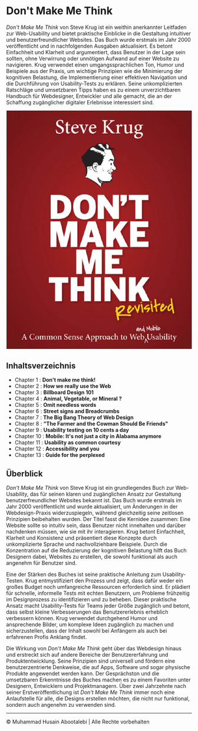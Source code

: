 <!-- ©©©©©©©©©©©©©©©©©©©©©©©© All Rights Are Reserved By Muhammad Husain Abootalebi ©©©©©©©©©©©©©©©©©©©©©©©©©©©©©©©©©© -->

# Don't Make Me Think

*Don't Make Me Think* von Steve Krug ist ein weithin anerkannter Leitfaden zur Web-Usability und bietet praktische Einblicke in die Gestaltung intuitiver und benutzerfreundlicher Websites. Das Buch wurde erstmals im Jahr 2000 veröffentlicht und in nachfolgenden Ausgaben aktualisiert. Es betont Einfachheit und Klarheit und argumentiert, dass Benutzer in der Lage sein sollten, ohne Verwirrung oder unnötigen Aufwand auf einer Website zu navigieren. Krug verwendet einen umgangssprachlichen Ton, Humor und Beispiele aus der Praxis, um wichtige Prinzipien wie die Minimierung der kognitiven Belastung, die Implementierung einer effektiven Navigation und die Durchführung von Usability-Tests zu erklären. Seine unkomplizierten Ratschläge und umsetzbaren Tipps haben es zu einem unverzichtbaren Handbuch für Webdesigner, Entwickler und alle gemacht, die an der Schaffung zugänglicher digitaler Erlebnisse interessiert sind.

![Don't Make Me Think](../../assets/Books/Book%20Covers/1%20-%20Dont%20Make%20Me%20think.webp)

## Inhaltsverzeichnis

* Chapter 1 : **Don't make me think!**
* Chapter 2 : **How we really use the Web**
* Chapter 3 : **Billboard Design 101**
* Chapter 4 : **Animal, Vegetable, or Mineral ?**
* Chapter 5 : **Omit needless words**
* Chapter 6 : **Street signs and Breadcrumbs**
* Chapter 7 : **The Big Bang Theory of Web Design**
* Chapter 8 : **"The Farmer and the Cowman Should Be Friends"**
* Chapter 9 : **Usability testing on 10 cents a day**
* Chapter 10 : **Mobile: It's not just a city in Alabama anymore**
* Chapter 11 : **Usability as common courtesy**
* Chapter 12 : **Accessibility and you**
* Chapter 13 : **Guide for the perplexed**

## Überblick

*Don't Make Me Think* von Steve Krug ist ein grundlegendes Buch zur Web-Usability, das für seinen klaren und zugänglichen Ansatz zur Gestaltung benutzerfreundlicher Websites bekannt ist. Das Buch wurde erstmals im Jahr 2000 veröffentlicht und wurde aktualisiert, um Änderungen in der Webdesign-Praxis widerzuspiegeln, während gleichzeitig seine zeitlosen Prinzipien beibehalten wurden. Der Titel fasst die Kernidee zusammen: Eine Website sollte so intuitiv sein, dass Benutzer nicht innehalten und darüber nachdenken müssen, wie sie mit ihr interagieren. Krug betont Einfachheit, Klarheit und Konsistenz und präsentiert diese Konzepte durch unkomplizierte Sprache und nachvollziehbare Beispiele. Durch die Konzentration auf die Reduzierung der kognitiven Belastung hilft das Buch Designern dabei, Websites zu erstellen, die sowohl funktional als auch angenehm für Benutzer sind.

Eine der Stärken des Buches ist seine praktische Anleitung zum Usability-Testen. Krug entmystifiziert den Prozess und zeigt, dass dafür weder ein großes Budget noch umfangreiche Ressourcen erforderlich sind. Er plädiert für schnelle, informelle Tests mit echten Benutzern, um Probleme frühzeitig im Designprozess zu identifizieren und zu beheben. Dieser praktische Ansatz macht Usability-Tests für Teams jeder Größe zugänglich und betont, dass selbst kleine Verbesserungen das Benutzererlebnis erheblich verbessern können. Krug verwendet durchgehend Humor und ansprechende Bilder, um komplexe Ideen zugänglich zu machen und sicherzustellen, dass der Inhalt sowohl bei Anfängern als auch bei erfahrenen Profis Anklang findet.

Die Wirkung von *Don't Make Me Think* geht über das Webdesign hinaus und erstreckt sich auf andere Bereiche der Benutzererfahrung und Produktentwicklung. Seine Prinzipien sind universell und fördern eine benutzerzentrierte Denkweise, die auf Apps, Software und sogar physische Produkte angewendet werden kann. Der Gesprächston und die umsetzbaren Erkenntnisse des Buches machen es zu einem Favoriten unter Designern, Entwicklern und Projektmanagern. Über zwei Jahrzehnte nach seiner Erstveröffentlichung ist *Don't Make Me Think* immer noch eine Anlaufstelle für alle, die Designs erstellen möchten, die nicht nur funktional, sondern auch angenehm zu verwenden sind.

---

© Muhammad Husain Abootalebi | Alle Rechte vorbehalten

<!-- ©©©©©©©©©©©©©©©©©©©©©©©© All Rights Are Reserved By Muhammad Husain Abootalebi ©©©©©©©©©©©©©©©©©©©©©©©©©©©©©©©©©© -->
